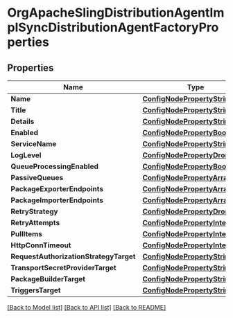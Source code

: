 # OrgApacheSlingDistributionAgentImplSyncDistributionAgentFactoryProperties

## Properties
Name | Type | Description | Notes
------------ | ------------- | ------------- | -------------
**Name** | [**ConfigNodePropertyString**](configNodePropertyString.md) |  | [optional] 
**Title** | [**ConfigNodePropertyString**](configNodePropertyString.md) |  | [optional] 
**Details** | [**ConfigNodePropertyString**](configNodePropertyString.md) |  | [optional] 
**Enabled** | [**ConfigNodePropertyBoolean**](configNodePropertyBoolean.md) |  | [optional] 
**ServiceName** | [**ConfigNodePropertyString**](configNodePropertyString.md) |  | [optional] 
**LogLevel** | [**ConfigNodePropertyDropDown**](configNodePropertyDropDown.md) |  | [optional] 
**QueueProcessingEnabled** | [**ConfigNodePropertyBoolean**](configNodePropertyBoolean.md) |  | [optional] 
**PassiveQueues** | [**ConfigNodePropertyArray**](configNodePropertyArray.md) |  | [optional] 
**PackageExporterEndpoints** | [**ConfigNodePropertyArray**](configNodePropertyArray.md) |  | [optional] 
**PackageImporterEndpoints** | [**ConfigNodePropertyArray**](configNodePropertyArray.md) |  | [optional] 
**RetryStrategy** | [**ConfigNodePropertyDropDown**](configNodePropertyDropDown.md) |  | [optional] 
**RetryAttempts** | [**ConfigNodePropertyInteger**](configNodePropertyInteger.md) |  | [optional] 
**PullItems** | [**ConfigNodePropertyInteger**](configNodePropertyInteger.md) |  | [optional] 
**HttpConnTimeout** | [**ConfigNodePropertyInteger**](configNodePropertyInteger.md) |  | [optional] 
**RequestAuthorizationStrategyTarget** | [**ConfigNodePropertyString**](configNodePropertyString.md) |  | [optional] 
**TransportSecretProviderTarget** | [**ConfigNodePropertyString**](configNodePropertyString.md) |  | [optional] 
**PackageBuilderTarget** | [**ConfigNodePropertyString**](configNodePropertyString.md) |  | [optional] 
**TriggersTarget** | [**ConfigNodePropertyString**](configNodePropertyString.md) |  | [optional] 

[[Back to Model list]](../README.md#documentation-for-models) [[Back to API list]](../README.md#documentation-for-api-endpoints) [[Back to README]](../README.md)


